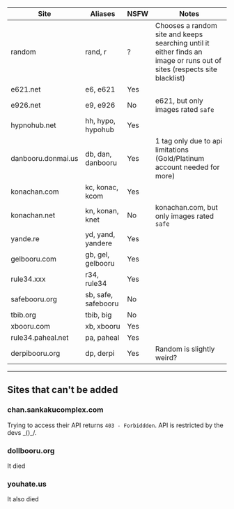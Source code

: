 Site               | Aliases                  | NSFW | Notes
---|---|---|---
random             | rand, r                  | ?    | Chooses a random site and keeps searching until it either finds an image or runs out of sites (respects site blacklist)
e621.net           | e6, e621                 | Yes
e926.net           | e9, e926                 | No   | e621, but only images rated `safe`
hypnohub.net       | hh, hypo, hypohub        | Yes  
danbooru.donmai.us | db, dan, danbooru        | Yes  | 1 tag only due to api limitations (Gold/Platinum account needed for more)
konachan.com       | kc, konac, kcom          | Yes  
konachan.net       | kn, konan, knet          | No   | konachan.com, but only images rated `safe`
yande.re           | yd, yand, yandere        | Yes  
gelbooru.com       | gb, gel, gelbooru        | Yes  
rule34.xxx         | r34, rule34              | Yes
safebooru.org      | sb, safe, safebooru      | No  
tbib.org           | tbib, big                | No  
xbooru.com         | xb, xbooru               | Yes  
rule34.paheal.net  | pa, paheal               | Yes  
derpibooru.org     | dp, derpi                | Yes  | Random is slightly weird?

---

## Sites that can't be added

### chan.sankakucomplex.com

Trying to access their API returns `403 - Forbiddden`. API is restricted by the devs \_()_/.

### dollbooru.org

It died

### youhate.us

It also died
